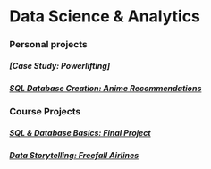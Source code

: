 # Data Science & Analytics


### Personal projects
##### [Case Study: Powerlifting]
##### [SQL Database Creation: Anime Recommendations](https://markminia.github.io/Project3/)
### Course Projects
##### [SQL & Database Basics: Final Project](https://markminia.github.io/Project1/)
##### [Data Storytelling: Freefall Airlines](https://markminia.github.io/Project2/)

